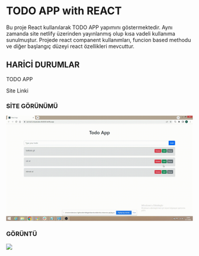 <h1>TODO APP with REACT</h1>

Bu proje React kullanılarak TODO APP yapımını göstermektedir. Aynı zamanda site netlify üzerinden yayınlanmış olup kısa vadeli kullanıma sunulmuştur.
Projede react companent kullanımları, funcion based methodu ve diğer başlangıç düzeyi react özellikleri mevcuttur.

<h2> HARİCİ DURUMLAR </h2>

TODO APP

<link ![https://earnest-empanada-d3e5b0.netlify.app/]()> Site Linki  </link>

<h3> SİTE GÖRÜNÜMÜ </h3>

![](todo.gif)

<h3> GÖRÜNTÜ </h3>

![](todo1.gif)
